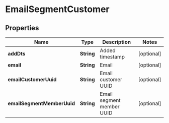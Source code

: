 
# EmailSegmentCustomer

## Properties
Name | Type | Description | Notes
------------ | ------------- | ------------- | -------------
**addDts** | **String** | Added timestamp |  [optional]
**email** | **String** | Email |  [optional]
**emailCustomerUuid** | **String** | Email customer UUID |  [optional]
**emailSegmentMemberUuid** | **String** | Email segment member UUID |  [optional]



